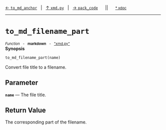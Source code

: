 [&#8592; `to_md_anchor`](xmd.py--to_md_anchor.md)&nbsp;&nbsp;&nbsp;|&nbsp;&nbsp;&nbsp;[&#8593; `xmd.py`](xmd.py.md)&nbsp;&nbsp;&nbsp;|&nbsp;&nbsp;&nbsp;[&#8594; `pack_code`](xmd.py--pack_code.md)&nbsp;&nbsp;&nbsp;&nbsp;&nbsp;&nbsp;||&nbsp;&nbsp;&nbsp;&nbsp;&nbsp;&nbsp;<small>[\* xdoc](../xdoc/xmd.py.xmd#L141)</small>
***

# `to_md_filename_part`
<small>*Function* &nbsp; - &nbsp; **markdown** &nbsp; - &nbsp; ["xmd.py"](../xmd.py)</small>  
**Synopsis**

```python
to_md_filename_part(name)
```

Convert file title to a filename.

## Parameter
**`name`** &#8213; The file title.  
## Return Value

The corresponding part of the filename.


